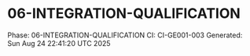 # 06-INTEGRATION-QUALIFICATION
Phase: 06-INTEGRATION-QUALIFICATION
CI: CI-GE001-003
Generated: Sun Aug 24 22:41:20 UTC 2025
